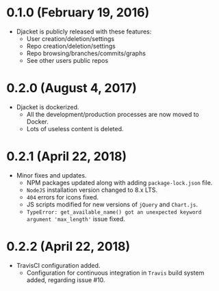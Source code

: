 # 0.1.0 (February 19, 2016)
* Djacket is publicly released with these features:
    - User creation/deletion/settings
    - Repo creation/deletion/settings
    - Repo browsing/branches/commits/graphs
    - See other users public repos


# 0.2.0 (August 4, 2017)
* Djacket is dockerized.
    - All the development/production processes are now moved to Docker.
    - Lots of useless content is deleted.


# 0.2.1 (April 22, 2018)
* Minor fixes and updates.
    - NPM packages updated along with adding `package-lock.json` file.
    - `NodeJS` installation version changed to 8.x LTS.
    - `404` errors for icons fixed.
    - JS scripts modified for new versions of `jQuery` and `Chart.js`.
    - `TypeError: get_available_name() got an unexpected keyword argument 'max_length'` issue fixed.


# 0.2.2 (April 22, 2018)
* TravisCI configuration added.
    - Configuration for continuous integration in `Travis` build system added, regarding issue #10.
